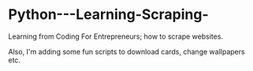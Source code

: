 Python---Learning-Scraping-
===========================
Learning from Coding For Entrepreneurs; how to scrape websites.

Also, I'm adding some fun scripts to download cards, change wallpapers etc.
